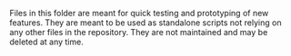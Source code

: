 Files in this folder are meant for quick testing and prototyping of new features. They are meant to be used as standalone scripts not relying on any other files in the repository. They are not maintained and may be deleted at any time.